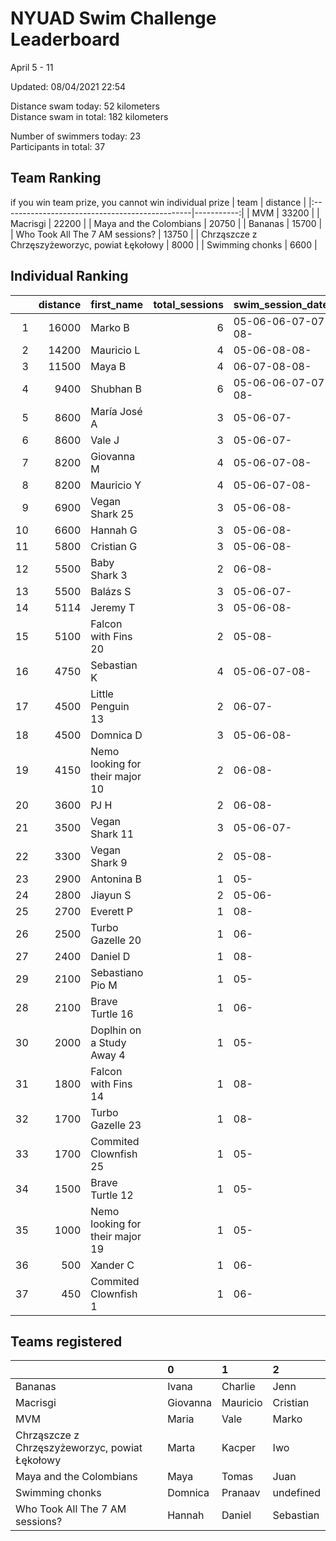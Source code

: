 # NYUAD Swim Challenge Leaderboard  
April 5 - 11  

Updated: 
08/04/2021 22:54

Distance swam today: 52 kilometers  
Distance swam in total: 182 kilometers  

Number of swimmers today: 23  
Participants in total: 37  

## Team Ranking  
if you win team prize, you cannot win individual prize
| team                                           |   distance |
|:-----------------------------------------------|-----------:|
| MVM                                            |      33200 |
| Macrisgi                                       |      22200 |
| Maya and the Colombians                        |      20750 |
| Bananas                                        |      15700 |
| Who Took All The 7 AM sessions?                |      13750 |
| Chrząszcze z Chrzęszyżeworzyc, powiat Łękołowy |       8000 |
| Swimming chonks                                |       6600 |
## Individual Ranking  
|    |   distance | first_name                      |   total_sessions | swim_session_dates   |
|---:|-----------:|:--------------------------------|-----------------:|:---------------------|
|  1 |      16000 | Marko B                         |                6 | 05-06-06-07-07-08-   |
|  2 |      14200 | Mauricio L                      |                4 | 05-06-08-08-         |
|  3 |      11500 | Maya B                          |                4 | 06-07-08-08-         |
|  4 |       9400 | Shubhan B                       |                6 | 05-06-06-07-07-08-   |
|  5 |       8600 | María José  A                   |                3 | 05-06-07-            |
|  6 |       8600 | Vale J                          |                3 | 05-06-07-            |
|  7 |       8200 | Giovanna M                      |                4 | 05-06-07-08-         |
|  8 |       8200 | Mauricio  Y                     |                4 | 05-06-07-08-         |
|  9 |       6900 | Vegan Shark 25                  |                3 | 05-06-08-            |
| 10 |       6600 | Hannah G                        |                3 | 05-06-08-            |
| 11 |       5800 | Cristian G                      |                3 | 05-06-08-            |
| 12 |       5500 | Baby Shark 3                    |                2 | 06-08-               |
| 13 |       5500 | Balázs S                        |                3 | 05-06-07-            |
| 14 |       5114 | Jeremy T                        |                3 | 05-06-08-            |
| 15 |       5100 | Falcon with Fins 20             |                2 | 05-08-               |
| 16 |       4750 | Sebastian K                     |                4 | 05-06-07-08-         |
| 17 |       4500 | Little Penguin 13               |                2 | 06-07-               |
| 18 |       4500 | Domnica  D                      |                3 | 05-06-08-            |
| 19 |       4150 | Nemo looking for their major 10 |                2 | 06-08-               |
| 20 |       3600 | PJ H                            |                2 | 06-08-               |
| 21 |       3500 | Vegan Shark 11                  |                3 | 05-06-07-            |
| 22 |       3300 | Vegan Shark 9                   |                2 | 05-08-               |
| 23 |       2900 | Antonina B                      |                1 | 05-                  |
| 24 |       2800 | Jiayun S                        |                2 | 05-06-               |
| 25 |       2700 | Everett  P                      |                1 | 08-                  |
| 26 |       2500 | Turbo Gazelle 20                |                1 | 06-                  |
| 27 |       2400 | Daniel D                        |                1 | 08-                  |
| 29 |       2100 | Sebastiano Pio M                |                1 | 05-                  |
| 28 |       2100 | Brave Turtle 16                 |                1 | 06-                  |
| 30 |       2000 | Doplhin on a Study Away 4       |                1 | 05-                  |
| 31 |       1800 | Falcon with Fins 14             |                1 | 08-                  |
| 32 |       1700 | Turbo Gazelle 23                |                1 | 08-                  |
| 33 |       1700 | Commited Clownfish 25           |                1 | 05-                  |
| 34 |       1500 | Brave Turtle 12                 |                1 | 05-                  |
| 35 |       1000 | Nemo looking for their major 19 |                1 | 05-                  |
| 36 |        500 | Xander C                        |                1 | 06-                  |
| 37 |        450 | Commited Clownfish 1            |                1 | 06-                  |
## Teams registered  
|                                                | 0        | 1        | 2         |
|:-----------------------------------------------|:---------|:---------|:----------|
| Bananas                                        | Ivana    | Charlie  | Jenn      |
| Macrisgi                                       | Giovanna | Mauricio | Cristian  |
| MVM                                            | Maria    | Vale     | Marko     |
| Chrząszcze z Chrzęszyżeworzyc, powiat Łękołowy | Marta    | Kacper   | Iwo       |
| Maya and the Colombians                        | Maya     | Tomas    | Juan      |
| Swimming chonks                                | Domnica  | Pranaav  | undefined |
| Who Took All The 7 AM sessions?                | Hannah   | Daniel   | Sebastian |

